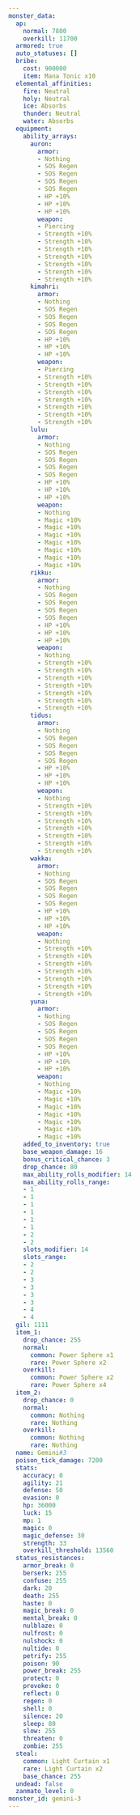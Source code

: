 ```yaml
---
monster_data:
  ap:
    normal: 7800
    overkill: 11700
  armored: true
  auto_statuses: []
  bribe:
    cost: 900000
    item: Mana Tonic x10
  elemental_affinities:
    fire: Neutral
    holy: Neutral
    ice: Absorbs
    thunder: Neutral
    water: Absorbs
  equipment:
    ability_arrays:
      auron:
        armor:
        - Nothing
        - SOS Regen
        - SOS Regen
        - SOS Regen
        - SOS Regen
        - HP +10%
        - HP +10%
        - HP +10%
        weapon:
        - Piercing
        - Strength +10%
        - Strength +10%
        - Strength +10%
        - Strength +10%
        - Strength +10%
        - Strength +10%
        - Strength +10%
      kimahri:
        armor:
        - Nothing
        - SOS Regen
        - SOS Regen
        - SOS Regen
        - SOS Regen
        - HP +10%
        - HP +10%
        - HP +10%
        weapon:
        - Piercing
        - Strength +10%
        - Strength +10%
        - Strength +10%
        - Strength +10%
        - Strength +10%
        - Strength +10%
        - Strength +10%
      lulu:
        armor:
        - Nothing
        - SOS Regen
        - SOS Regen
        - SOS Regen
        - SOS Regen
        - HP +10%
        - HP +10%
        - HP +10%
        weapon:
        - Nothing
        - Magic +10%
        - Magic +10%
        - Magic +10%
        - Magic +10%
        - Magic +10%
        - Magic +10%
        - Magic +10%
      rikku:
        armor:
        - Nothing
        - SOS Regen
        - SOS Regen
        - SOS Regen
        - SOS Regen
        - HP +10%
        - HP +10%
        - HP +10%
        weapon:
        - Nothing
        - Strength +10%
        - Strength +10%
        - Strength +10%
        - Strength +10%
        - Strength +10%
        - Strength +10%
        - Strength +10%
      tidus:
        armor:
        - Nothing
        - SOS Regen
        - SOS Regen
        - SOS Regen
        - SOS Regen
        - HP +10%
        - HP +10%
        - HP +10%
        weapon:
        - Nothing
        - Strength +10%
        - Strength +10%
        - Strength +10%
        - Strength +10%
        - Strength +10%
        - Strength +10%
        - Strength +10%
      wakka:
        armor:
        - Nothing
        - SOS Regen
        - SOS Regen
        - SOS Regen
        - SOS Regen
        - HP +10%
        - HP +10%
        - HP +10%
        weapon:
        - Nothing
        - Strength +10%
        - Strength +10%
        - Strength +10%
        - Strength +10%
        - Strength +10%
        - Strength +10%
        - Strength +10%
      yuna:
        armor:
        - Nothing
        - SOS Regen
        - SOS Regen
        - SOS Regen
        - SOS Regen
        - HP +10%
        - HP +10%
        - HP +10%
        weapon:
        - Nothing
        - Magic +10%
        - Magic +10%
        - Magic +10%
        - Magic +10%
        - Magic +10%
        - Magic +10%
        - Magic +10%
    added_to_inventory: true
    base_weapon_damage: 16
    bonus_critical_chance: 3
    drop_chance: 80
    max_ability_rolls_modifier: 14
    max_ability_rolls_range:
    - 1
    - 1
    - 1
    - 1
    - 1
    - 1
    - 2
    - 2
    slots_modifier: 14
    slots_range:
    - 2
    - 2
    - 3
    - 3
    - 3
    - 3
    - 4
    - 4
  gil: 1111
  item_1:
    drop_chance: 255
    normal:
      common: Power Sphere x1
      rare: Power Sphere x2
    overkill:
      common: Power Sphere x2
      rare: Power Sphere x4
  item_2:
    drop_chance: 0
    normal:
      common: Nothing
      rare: Nothing
    overkill:
      common: Nothing
      rare: Nothing
  name: Gemini#3
  poison_tick_damage: 7200
  stats:
    accuracy: 0
    agility: 21
    defense: 50
    evasion: 0
    hp: 36000
    luck: 15
    mp: 1
    magic: 0
    magic_defense: 30
    strength: 33
    overkill_threshold: 13560
  status_resistances:
    armor_break: 0
    berserk: 255
    confuse: 255
    dark: 20
    death: 255
    haste: 0
    magic_break: 0
    mental_break: 0
    nulblaze: 0
    nulfrost: 0
    nulshock: 0
    nultide: 0
    petrify: 255
    poison: 90
    power_break: 255
    protect: 0
    provoke: 0
    reflect: 0
    regen: 0
    shell: 0
    silence: 20
    sleep: 80
    slow: 255
    threaten: 0
    zombie: 255
  steal:
    common: Light Curtain x1
    rare: Light Curtain x2
    base_chance: 255
  undead: false
  zanmato_level: 0
monster_id: gemini-3
---
```

